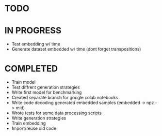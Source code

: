 # TODO

# IN PROGRESS

- Test embedding w/ time
- Generate dataset embedded w/ time (dont forget transpositions)

# COMPLETED

- Train model
- Test diffrent generation strategies
- Write first model for benchmarking
- Created separate branch for google colab notebooks
- Write code decoding generated embedded samples (embedded -> npz -> mid)
- Wrote tests for some data processing scripts
- Write generation strategies
- Train embedding
- Import/reuse old code
